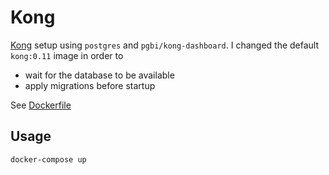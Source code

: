 # Kong

[Kong](https://getkong.org/) setup using `postgres` and `pgbi/kong-dashboard`.
I changed the default `kong:0.11` image in order to

- wait for the database to be available
- apply migrations before startup

See [Dockerfile](kong/Dockerfile)

## Usage

```
docker-compose up
```

